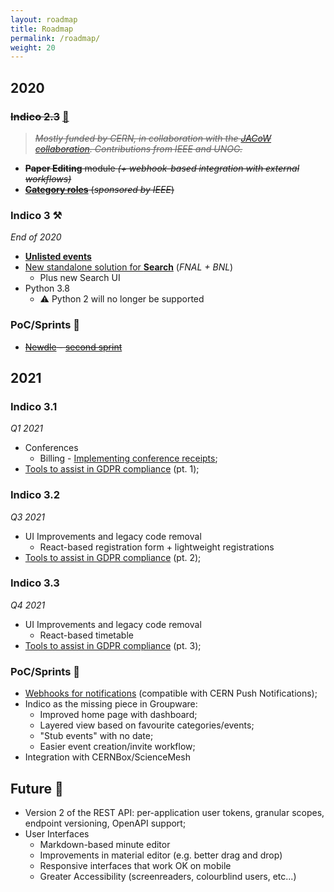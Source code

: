 ```yaml
---
layout: roadmap
title: Roadmap
permalink: /roadmap/
weight: 20
---
```

## 2020


### ~~**Indico 2.3**~~ [:loudspeaker:](/indico/update/release/milestone/2020/07/22/indico-2-3-news.html)

> ~~*Mostly funded by CERN, in collaboration with the [JACoW collaboration](http://jacow.org/).
> Contributions from IEEE and UNOG.*~~

* ~~**Paper Editing** module *(+ webhook-based integration with external workflows)*~~
* ~~[**Category roles**](https://github.com/indico/indico/issues/3040) (*sponsored by IEEE*)~~


### Indico 3 :hammer_and_pick:
*End of 2020*

* [**Unlisted events**](https://github.com/indico/indico/issues/4294)
* [New standalone solution for **Search**](https://talk.getindico.io/t/search-plugin-development/744) (*FNAL + BNL*)
   - Plus new Search UI
* Python 3.8
    - :warning: Python 2 will no longer be supported

### PoC/Sprints :runner:
* ~~[Newdle](https://github.com/indico/newdle) - [second sprint](https://github.com/indico/newdle/projects/2)~~

## 2021

### Indico 3.1
*Q1 2021*
* Conferences
    - Billing - [Implementing conference receipts](https://github.com/indico/indico/issues/751);
* [Tools to assist in GDPR compliance](https://github.com/indico/indico/issues/1415) (pt. 1);

### Indico 3.2
*Q3 2021*
* UI Improvements and legacy code removal
    - React-based registration form + lightweight registrations
* [Tools to assist in GDPR compliance](https://github.com/indico/indico/issues/1415) (pt. 2);

### Indico 3.3
*Q4 2021*
* UI Improvements and legacy code removal
  - React-based timetable
* [Tools to assist in GDPR compliance](https://github.com/indico/indico/issues/1415) (pt. 3);


### PoC/Sprints :runner:
* [Webhooks for notifications](https://github.com/indico/indico/pull/3944) (compatible with CERN Push Notifications);
* Indico as the missing piece in Groupware:
    - Improved home page with dashboard;
    - Layered view based on favourite categories/events;
    - "Stub events" with no date;
    - Easier event creation/invite workflow;
* Integration with CERNBox/ScienceMesh


## Future :crystal_ball:

* Version 2 of the REST API: per-application user tokens, granular scopes, endpoint versioning, OpenAPI support;
* User Interfaces
    - Markdown-based minute editor
    - Improvements in material editor (e.g. better drag and drop)
    - Responsive interfaces that work OK on mobile
    - Greater Accessibility (screenreaders, colourblind users, etc...)
